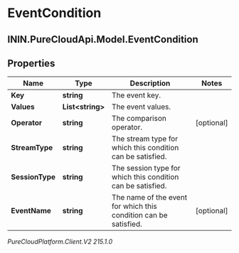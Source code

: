 # EventCondition

## ININ.PureCloudApi.Model.EventCondition

## Properties

|Name | Type | Description | Notes|
|------------ | ------------- | ------------- | -------------|
| **Key** | **string** | The event key. | |
| **Values** | **List&lt;string&gt;** | The event values. | |
| **Operator** | **string** | The comparison operator. | [optional] |
| **StreamType** | **string** | The stream type for which this condition can be satisfied. | |
| **SessionType** | **string** | The session type for which this condition can be satisfied. | |
| **EventName** | **string** | The name of the event for which this condition can be satisfied. | [optional] |



_PureCloudPlatform.Client.V2 215.1.0_

